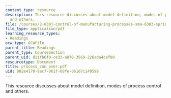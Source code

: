 ```yaml
---
content_type: resource
description: This resource discusses about model definition, modes of process control
  and others.
file: /courses/2-830j-control-of-manufacturing-processes-sma-6303-spring-2008/b02e41709ac7061f08fe061d7c149599_process_con_over.pdf
file_type: application/pdf
learning_resource_types:
- Readings
ocw_type: OCWFile
parent_title: Readings
parent_type: CourseSection
parent_uid: d11fb6f9-ce33-a870-3569-226ada4cef00
resourcetype: Document
title: process_con_over.pdf
uid: b02e4170-9ac7-061f-08fe-061d7c149599
---
```

This resource discusses about model definition, modes of process control and others.

